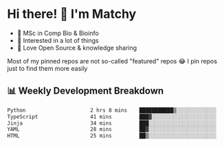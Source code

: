 # Hi there! 👋 I'm Matchy

- 🧬 MSc in Comp Bio & Bioinfo
- 🎈 Interested in a lot of things
- 💜 Love Open Source & knowledge sharing

Most of my pinned repos are not so-called "featured" repos 😂 I pin repos just to find them more easily

## 📊 Weekly Development Breakdown

<!--START_SECTION:waka-->

```txt
Python                     2 hrs 8 mins    ███████████▒░░░░░░░░░░░░░   45.56 %
TypeScript                 41 mins         ███▓░░░░░░░░░░░░░░░░░░░░░   14.66 %
Jinja                      34 mins         ███░░░░░░░░░░░░░░░░░░░░░░   12.29 %
YAML                       28 mins         ██▓░░░░░░░░░░░░░░░░░░░░░░   10.25 %
HTML                       25 mins         ██▒░░░░░░░░░░░░░░░░░░░░░░   09.05 %
```

<!--END_SECTION:waka-->
